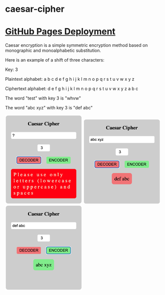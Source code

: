 # caesar-cipher

# [GitHub Pages Deployment](https://mariariosnavarro.github.io/caesar-cipher/)

Caesar encryption is a simple symmetric encryption method based on monographic and monoalphabetic substitution.

Here is an example of a shift of three characters:

Key: 3

Plaintext alphabet: a b c d e f g h i j k l m n o p q r s t u v w x y z

Ciphertext alphabet: d e f g h i j k l m n o p q r s t u v w x y z a b c

The word "test" with key 3 is "whvw"

The word "abc xyz" with key 3 is "def abc"

  <div>
    <img src="./assets/img/readme1.png" alt="readme pic" width="250px">
    <img src="./assets/img/readme2.png" alt="readme pic" width="250px">
    <img src="./assets/img/readme3.png" alt="readme pic" width="250px">
  </div>
